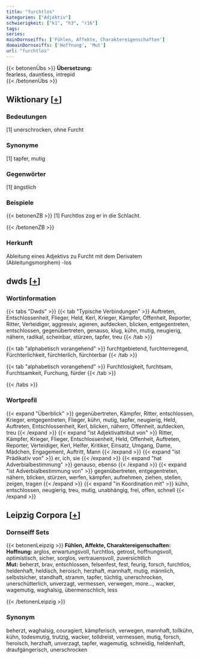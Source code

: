 ```yaml
---
title: "furchtlos"
kategorien: ["Adjektiv"]
schwierigkeit: ["k1", "h3", "r16"]
tags:
series:
mainDornseiffs: ['Fühlen, Affekte, Charaktereigenschaften']
domainDornseiffs: ['Hoffnung', 'Mut']
url: "furchtlos"
---
```


{{< betonenÜbs >}}
**Übersetzung:**  
fearless, dauntless, intrepid  
{{< /betonenÜbs >}}

## Wiktionary [[+](https://de.wiktionary.org/wiki/furchtlos)]

### Bedeutungen
[1] unerschrocken, ohne Furcht  

### Synonyme
[1] tapfer, mutig  

### Gegenwörter
[1] ängstlich  

### Beispiele
{{< betonenZB >}}
[1] Furchtlos zog er in die Schlacht.  

{{< /betonenZB >}}
### Herkunft
Ableitung eines Adjektivs zu Furcht mit dem Derivatem (Ableitungsmorphem) -los  



## dwds [[+](https://www.dwds.de/wb/furchtlos)]

### Wortinformation
{{< tabs "Dwds" >}}
{{< tab "Typische Verbindungen" >}}
Auftreten, Entschlossenheit, Flieger, Held, Kerl, Krieger, Kämpfer, Offenheit, Reporter, Ritter, Verteidiger, aggressiv, agieren, aufdecken, blicken, entgegentreten, entschlossen, gegenübertreten, genauso, klug, kühn, mutig, neugierig, nähern, radikal, scheinbar, stürzen, tapfer, treu
{{< /tab >}}

{{< tab "alphabetisch vorangehend" >}}
furchtgebietend, furchterregend, Fürchterlichkeit, fürchterlich, fürchterbar
{{< /tab >}}

{{< tab "alphabetisch vorangehend" >}}
Furchtlosigkeit, furchtsam, Furchtsamkeit, Furchung, fürder
{{< /tab >}}

{{< /tabs >}}

### Wortprofil
{{< expand "Überblick" >}} gegenübertreten, Kämpfer, Ritter, entschlossen, Krieger, entgegentreten, Flieger, kühn, mutig, tapfer, neugierig, Held, Auftreten, Entschlossenheit, Kerl, blicken, nähern, Offenheit, aufdecken, treu {{< /expand >}}
{{< expand "ist Adjektivattribut von" >}} Ritter, Kämpfer, Krieger, Flieger, Entschlossenheit, Held, Offenheit, Auftreten, Reporter, Verteidiger, Kerl, Helfer, Kritiker, Einsatz, Umgang, Dame, Mädchen, Engagement, Auftritt, Mann {{< /expand >}}
{{< expand "ist Prädikativ von" >}} er, ich, sie {{< /expand >}}
{{< expand "hat Adverbialbestimmung" >}} genauso, ebenso {{< /expand >}}
{{< expand "ist Adverbialbestimmung von" >}} gegenübertreten, entgegentreten, nähern, blicken, stürzen, werfen, kämpfen, aufnehmen, ziehen, stellen, zeigen, tragen {{< /expand >}}
{{< expand "in Koordination mit" >}} kühn, entschlossen, neugierig, treu, mutig, unabhängig, frei, offen, schnell {{< /expand >}}

## Leipzig Corpora [[+](https://corpora.uni-leipzig.de/en/res?word=furchtlos&corpusId=deu_newscrawl-public_2018)]

### Dornseiff Sets
{{< betonenLeipzig >}}
**Fühlen, Affekte, Charaktereigenschaften:**  
**Hoffnung:** arglos, erwartungsvoll, furchtlos, getrost, hoffnungsvoll, optimistisch, sicher, sorglos, vertrauensvoll, zuversichtlich  
**Mut:** beherzt, brav, entschlossen, felsenfest, fest, feurig, forsch, furchtlos, heldenhaft, heldisch, heroisch, herzhaft, mannhaft, mutig, männlich, selbstsicher, standhaft, stramm, tapfer, tüchtig, unerschrocken, unerschütterlich, unverzagt, vermessen, verwegen, more..., wacker, wagemutig, waghalsig, übermenschlich, less  

{{< /betonenLeipzig >}}

### Synonym
beherzt, waghalsig, couragiert, kämpferisch, verwegen, mannhaft, tollkühn, kühn, todesmutig, trutzig, wacker, tolldreist, vermessen, mutig, forsch, heroisch, herzhaft, unverzagt, tapfer, wagemutig, schneidig, heldenhaft, draufgängerisch, unerschrocken


